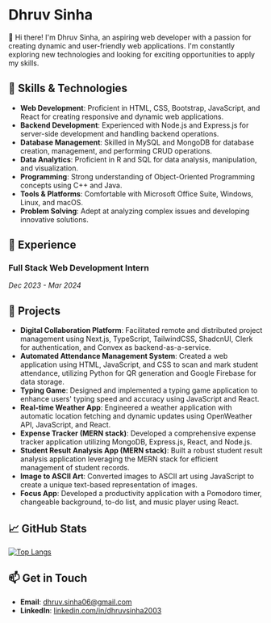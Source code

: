 # Dhruv Sinha

👋 Hi there! I'm Dhruv Sinha, an aspiring web developer with a passion for creating dynamic and user-friendly web applications. I'm constantly exploring new technologies and looking for exciting opportunities to apply my skills.

## 🔧 Skills & Technologies

- **Web Development**: Proficient in HTML, CSS, Bootstrap, JavaScript, and React for creating responsive and dynamic web applications.
- **Backend Development**: Experienced with Node.js and Express.js for server-side development and handling backend operations.
- **Database Management**: Skilled in MySQL and MongoDB for database creation, management, and performing CRUD operations.
- **Data Analytics**: Proficient in R and SQL for data analysis, manipulation, and visualization.
- **Programming**: Strong understanding of Object-Oriented Programming concepts using C++ and Java.
- **Tools & Platforms**: Comfortable with Microsoft Office Suite, Windows, Linux, and macOS.
- **Problem Solving**: Adept at analyzing complex issues and developing innovative solutions.

## 🌟 Experience

### Full Stack Web Development Intern
*Dec 2023 - Mar 2024*

## 🚀 Projects

- **Digital Collaboration Platform**: Facilitated remote and distributed project management using Next.js, TypeScript, TailwindCSS, ShadcnUI, Clerk for authentication, and Convex as backend-as-a-service.
- **Automated Attendance Management System**: Created a web application using HTML, JavaScript, and CSS to scan and mark student attendance, utilizing Python for QR generation and Google Firebase for data storage.
- **Typing Game**: Designed and implemented a typing game application to enhance users' typing speed and accuracy using JavaScript and React.
- **Real-time Weather App**: Engineered a weather application with automatic location fetching and dynamic updates using OpenWeather API, JavaScript, and React.
- **Expense Tracker (MERN stack)**: Developed a comprehensive expense tracker application utilizing MongoDB, Express.js, React, and Node.js.
- **Student Result Analysis App (MERN stack)**: Built a robust student result analysis application leveraging the MERN stack for efficient management of student records.
- **Image to ASCII Art**: Converted images to ASCII art using JavaScript to create a unique text-based representation of images.
- **Focus App**: Developed a productivity application with a Pomodoro timer, changeable background, to-do list, and music player using React.

## 📈 GitHub Stats

[![Top Langs](https://github-readme-stats.vercel.app/api/top-langs/?username=DhruvSinha2003&layout=compact&theme=radical)](https://github.com/anuraghazra/github-readme-stats)

## 📫 Get in Touch

- **Email**: [dhruv.sinha06@gmail.com](mailto:dhruv.sinha06@gmail.com)
- **LinkedIn**: [linkedin.com/in/dhruvsinha2003](https://www.linkedin.com/in/dhruvsinha2003)
